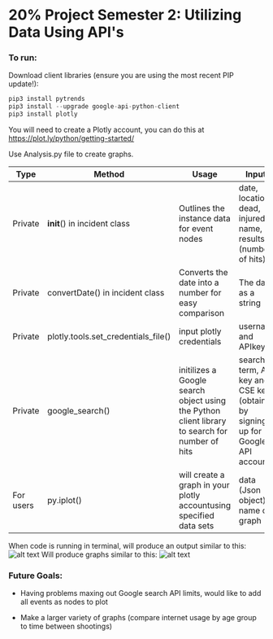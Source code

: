 # 20% Project Semester 2: Utilizing Data Using API's 
### To run: 
Download client libraries (ensure you are using the most recent PIP update!):
```python
pip3 install pytrends
pip3 install --upgrade google-api-python-client
pip3 install plotly 
```
You will need to create a Plotly account, you can do this at https://plot.ly/python/getting-started/

Use Analysis.py file to create graphs.

Type |  Method | Usage | Inputs
--- |  --- | --- | ---
 Private | __init__() in incident class | Outlines the instance data for event nodes |  date, location, dead, injured, name, results (number of hits)
 Private | convertDate() in incident class | Converts the date into a number for easy comparison | The date as a string
 Private | plotly.tools.set_credentials_file() | input plotly credentials | username and APIkey
 Private | google_search() | initilizes a Google search object using the Python client library to search for number of hits | search term, API key and CSE key (obtained by signing up for Google API account)
 For users | py.iplot() | will create a graph in your plotly accountusing specified data sets | data (Json object), name of graph

When code is running in terminal, will produce an output similar to this: 
![alt text](https://github.com/mmyhill20/APIResearch/blob/master/Code%20Running%20in%20Terminal.png "Code Running in Terminal")
Will produce graphs similar to this: 
![alt text](https://github.com/mmyhill20/APIResearch/blob/master/ExampleGraph.png)

### Future Goals: 

* Having problems maxing out Google search API limits, would like to add all events as nodes to plot

* Make a larger variety of graphs (compare internet usage by age group to time between shootings)
